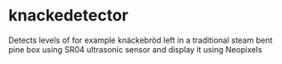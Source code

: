 # knackedetector
Detects levels of for example knäckebröd left in a traditional steam bent pine box using SR04 ultrasonic sensor and display it using Neopixels
